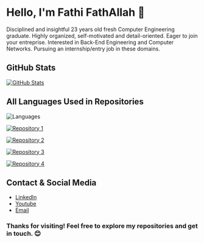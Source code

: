 <!-- Fathi FathAllah -->
# Hello, I'm Fathi FathAllah 👋

<!-- Your Bio -->
Disciplined and insightful 23 years old fresh Computer Engineering graduate. Highly organized, self-motivated and detail-oriented. Eager to join your entreprise. Interested in Back-End Engineering and Computer Networks. Pursuing an internship/entry job in these domains.

<!-- GitHub Stats -->
## GitHub Stats

[![GitHub Stats](https://github-readme-stats.vercel.app/api?username=FathiFathallah&show_icons=true&count_private=true&theme=dark)](https://github.com/FathiFathallah)



<!-- All Languages -->
## All Languages Used in Repositories

![Languages](https://github-readme-stats.vercel.app/api/top-langs/?username=FathiFathallah&layout=compact&theme=dark&langs_count=10)

<!-- Repository 1 -->
[![Repository 1](https://github-readme-stats.vercel.app/api/pin/?username=FathiFathallah&repo=IntrotoProgramming-nanodegree&theme=dark)](https://github.com/FathiFathallah/IntrotoProgramming-nanodegree)

<!-- Repository 2 -->
[![Repository 2](https://github-readme-stats.vercel.app/api/pin/?username=FathiFathallah&repo=AlumniBackEnd&theme=dark)](https://github.com/FathiFathallah/AlumniBackEnd)


<!-- Repository 3 -->
[![Repository 3](https://github-readme-stats.vercel.app/api/pin/?username=FathiFathallah&repo=Network-Users-Manager&theme=dark)](https://github.com/FathiFathallah/Network-Users-Manager)

<!-- Repository 4 -->
[![Repository 4](https://github-readme-stats.vercel.app/api/pin/?username=FathiFathallah&repo=Feillo&theme=dark)](https://github.com/FathiFathallah/Feillo)

<!-- Contact and Social Media -->
## Contact & Social Media

- [LinkedIn](https://www.linkedin.com/in/fathifathallah/)
- [Youtube](https://www.youtube.com/c/FatheAli7)
- [Email](mailto:fathe-ali-7@hotmail.com)

<!-- Footer -->
### Thanks for visiting! Feel free to explore my repositories and get in touch. 😊
